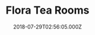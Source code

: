 ---
date: 2018-07-29T02:56:05.000Z
title: Flora Tea Rooms
latitude: 52.278439
longitude: 1.632929
category: checkin
---